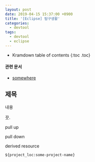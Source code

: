 ```yaml
---
layout: post
date: 2019-04-15 15:37:00 +0900
title: '[Eclipse] 탐구생활'
categories:
  - devtool
tags:
  - devtool
  - eclipse
---
```


* Kramdown table of contents
{:toc .toc}

#### 관련 문서

- [somewhere](/somewhere)

## 제목

내용

끗.

pull up

pull down

derived resource

`${project_loc:some-project-name}`
